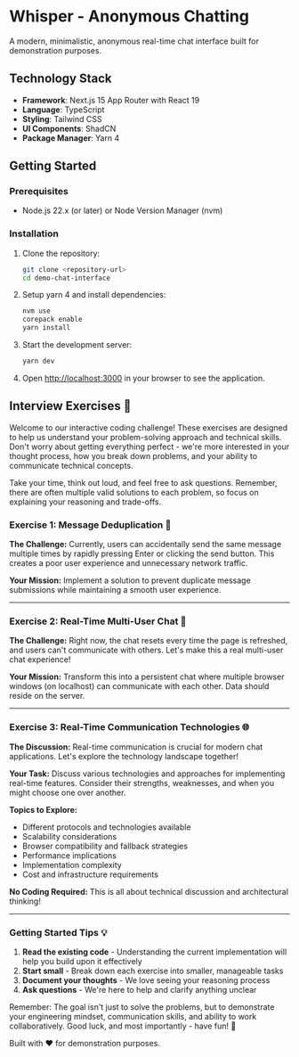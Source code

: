 # Whisper - Anonymous Chatting

A modern, minimalistic, anonymous real-time chat interface built for demonstration purposes.

## Technology Stack

- **Framework**: Next.js 15 App Router with React 19
- **Language**: TypeScript
- **Styling**: Tailwind CSS
- **UI Components**: ShadCN
- **Package Manager**: Yarn 4

## Getting Started

### Prerequisites

- Node.js 22.x (or later) or Node Version Manager (nvm)

### Installation

1. Clone the repository:

   ```bash
   git clone <repository-url>
   cd demo-chat-interface
   ```

2. Setup yarn 4 and install dependencies:

   ```bash
   nvm use
   corepack enable
   yarn install
   ```

3. Start the development server:

   ```bash
   yarn dev
   ```

4. Open [http://localhost:3000](http://localhost:3000) in your browser to see the application.

## Interview Exercises 🚀

Welcome to our interactive coding challenge! These exercises are designed to help us understand your problem-solving approach and technical skills. Don't worry about getting everything perfect - we're more interested in your thought process, how you break down problems, and your ability to communicate technical concepts.

Take your time, think out loud, and feel free to ask questions. Remember, there are often multiple valid solutions to each problem, so focus on explaining your reasoning and trade-offs.

### Exercise 1: Message Deduplication 🔄

**The Challenge:**
Currently, users can accidentally send the same message multiple times by rapidly pressing Enter or clicking the send button. This creates a poor user experience and unnecessary network traffic.

**Your Mission:**
Implement a solution to prevent duplicate message submissions while maintaining a smooth user experience.

---

### Exercise 2: Real-Time Multi-User Chat 💬

**The Challenge:**
Right now, the chat resets every time the page is refreshed, and users can't communicate with others. Let's make this a real multi-user chat experience!

**Your Mission:**
Transform this into a persistent chat where multiple browser windows (on localhost) can communicate with each other. Data should reside on the server.

---

### Exercise 3: Real-Time Communication Technologies 🌐

**The Discussion:**
Real-time communication is crucial for modern chat applications. Let's explore the technology landscape together!

**Your Task:**
Discuss various technologies and approaches for implementing real-time features. Consider their strengths, weaknesses, and when you might choose one over another.

**Topics to Explore:**

- Different protocols and technologies available
- Scalability considerations
- Browser compatibility and fallback strategies
- Performance implications
- Implementation complexity
- Cost and infrastructure requirements

**No Coding Required:** This is all about technical discussion and architectural thinking!

---

### Getting Started Tips 💡

1. **Read the existing code** - Understanding the current implementation will help you build upon it effectively
2. **Start small** - Break down each exercise into smaller, manageable tasks
3. **Document your thoughts** - We love seeing your reasoning process
4. **Ask questions** - We're here to help and clarify anything unclear

Remember: The goal isn't just to solve the problems, but to demonstrate your engineering mindset, communication skills, and ability to work collaboratively. Good luck, and most importantly - have fun! 🎉

Built with ❤️ for demonstration purposes.
